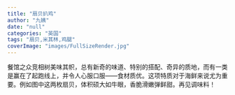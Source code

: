```yaml
---
title: "扇贝扒鸡"
author: "九姨"
date: "null"
categories: "英国"
tags: "扇贝,米其林,鸡腿"
coverImage: "images/FullSizeRender.jpg"
---
```


餐馆之众竞相树美味其帜，总有新奇的味道、特别的搭配、奇异的质地，而有一类是赢在了起跑线上，并令人心服口服——食材质优。这项特质对于海鲜来说尤为重要。例如图中这两枚扇贝，体积硕大如牛眼，香脆滑嫩弹鲜甜。再见调味料！

